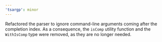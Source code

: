 ```yaml
---
'tsargp': minor
---
```


Refactored the parser to ignore command-line arguments coming after the completion index. As a consequence, the `isComp` utility function and the `WithIsComp` type were removed, as they are no longer needed.

